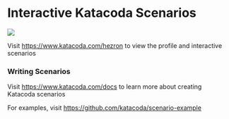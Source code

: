 # Interactive Katacoda Scenarios

[![](http://shields.katacoda.com/katacoda/hezron/count.svg)](https://www.katacoda.com/hezron "Get your profile on Katacoda.com")

Visit https://www.katacoda.com/hezron to view the profile and interactive scenarios

### Writing Scenarios
Visit https://www.katacoda.com/docs to learn more about creating Katacoda scenarios

For examples, visit https://github.com/katacoda/scenario-example
